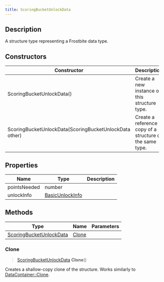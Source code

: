 ```yaml
---
title: ScoringBucketUnlockData
---
```

## Description

A structure type representing a Frostbite data type.

## Constructors

| Constructor                                            | Description                                              |
| ------------------------------------------------------ | -------------------------------------------------------- |
| ScoringBucketUnlockData()                              | Create a new instance of this structure type.            |
| ScoringBucketUnlockData(ScoringBucketUnlockData other) | Create a reference copy of a structure of the same type. |

## Properties

| Name         | Type                               | Description |
| ------------ | ---------------------------------- | ----------- |
| pointsNeeded | number                             |             |
| unlockInfo   | [BasicUnlockInfo](BasicUnlockInfo) |             |

## Methods

| Type                                               | Name            | Parameters |
| -------------------------------------------------- | --------------- | ---------- |
| [ScoringBucketUnlockData](ScoringBucketUnlockData) | [Clone](#clone) |            |

### Clone

> [ScoringBucketUnlockData](ScoringBucketUnlockData) **Clone**()

Creates a shallow-copy clone of the structure. Works similarly to [DataContainer::Clone](/vext/ref/shared/class/datacontainer#clone).
